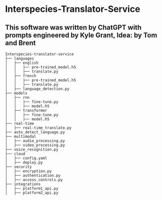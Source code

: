 # Interspecies-Translator-Service #
## This software was written by ChatGPT with prompts engineered by Kyle Grant, Idea: by Tom and Brent ##
```
Interspecies-translator-service
├── languages
│   ├── english
│   │   ├── pre-trained_model.h5
│   │   ├── translate.py
│   ├── french
│   │   ├── pre-trained_model.h5
│   │   ├── translate.py
│   ├── language_detection.py
├── models
│   ├── rnn
│   │   ├── fine-tune.py
│   │   ├── model.h5
│   ├── transformer
│   │   ├── fine-tune.py
│   │   ├── model.h5
├── real-time
│   ├── real-time_translate.py
├── auto_detect_language.py
├── multimodal
│   ├── audio_processing.py
│   ├── video_processing.py
├── voice_recognition.py
├── cloud
│   ├── config.yaml
│   ├── deploy.py
├── security
│   ├── encryption.py
│   ├── authentication.py
│   ├── access_controls.py
├── integrations
│   ├── platform1_api.py
│   ├── platform2_api.py
```
